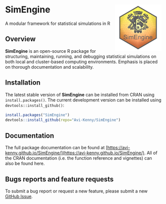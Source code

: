 <!-- badges: start
  ![GitHub R package version](https://img.shields.io/github/r-package/v/Avi-Kenny/SimEngine)
  [![CRAN status](https://www.r-pkg.org/badges/version/SimEngine)](https://CRAN.R-project.org/package=SimEngine)
  ![GitHub](https://img.shields.io/github/license/Avi-Kenny/SimEngine)
  [![R-CMD-check](https://github.com/Avi-Kenny/SimEngine/actions/workflows/R-CMD-check.yml/badge.svg)](https://github.com/Avi-Kenny/SimEngine/actions/workflows/R-CMD-check.yml)
  [![Codecov test coverage](https://codecov.io/gh/Avi-Kenny/SimEngine/branch/master/graph/badge.svg)](https://app.codecov.io/gh/Avi-Kenny/SimEngine?branch=master)
  [![](https://cranlogs.r-pkg.org/badges/SimEngine)](https://CRAN.R-project.org/package=SimEngine)
<!-- badges: end -->


# SimEngine <img src='man/figures/logo.png' align="right" height="150" />

A modular framework for statistical simulations in R

## Overview

**SimEngine** is an open-source R package for structuring, maintaining, running, and debugging statistical simulations on both local and cluster-based computing environments. Emphasis is placed on thorough documentation and scalability.

## Installation

The latest stable version of **SimEngine** can be installed from CRAN using `install.packages()`. The current development version can be installed using `devtools::install_github()`:

```R
install.packages("SimEngine")
devtools::install_github(repo="Avi-Kenny/SimEngine")
```

## Documentation

The full package documentation can be found at [https://avi-kenny.github.io/SimEngine/](https://avi-kenny.github.io/SimEngine/). All of the CRAN documentation (i.e. the function reference and vignettes) can also be found here.

## Bugs reports and feature requests

To submit a bug report or request a new feature, please submit a new [GitHub Issue](https://github.com/Avi-Kenny/SimEngine/issues).
